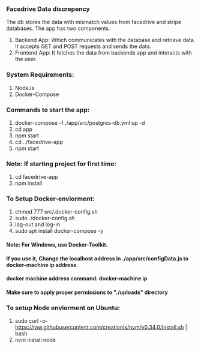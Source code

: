 ### Facedrive Data discrepency 
The db stores the data with mismatch values from facedrive and stripe databases. The app has two components.
1. Backend App: Which communicates with the database and retrieve data. 
It accepts GET and POST requests and sends the data.
2. Frontend App: It fetches the data from backends app and interacts with the user.


### System Requirements:
1. NodeJs
2. Docker-Compose


### Commands to start  the app: 
1. docker-compose -f ./app/src/postgres-db.yml up -d
2. cd app 
3. npm start
4. cd ../facedrive-app
5. npm start


### Note: If starting project for first time:
1. cd facedrive-app
2. npm install



### To Setup Docker-enviorment:
1. chmod 777  src/.docker-config.sh
2. sudo ./docker-config.sh 
3. log-out and log-in
4. sudo apt install docker-compose -y 
#### Note:  For Windows, use Docker-Toolkit.
#### If you use it, Change the localhost address in ./app/src/configData.js to docker-machine ip address.
#### docker machine address command: docker-machine ip
#### Make sure to apply proper permissions to "./uploads" directory


### To setup Node enviorment on Ubuntu:
1. sudo curl -o- https://raw.githubusercontent.com/creationix/nvm/v0.34.0/install.sh | bash
2. nvm install node

